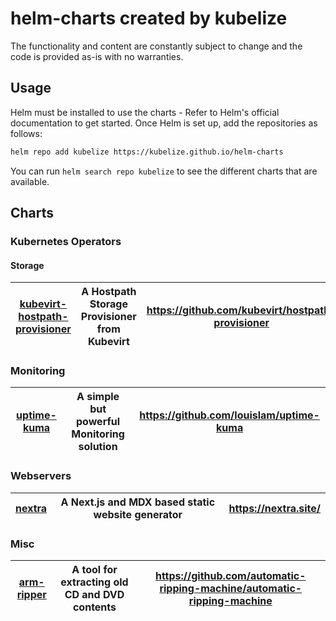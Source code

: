 # helm-charts created by kubelize

The functionality and content are constantly subject to change and the code is provided as-is with no warranties. 

## Usage

Helm must be installed to use the charts - Refer to Helm's official documentation to get started. Once Helm is set up, add the repositories as follows:
```bash
helm repo add kubelize https://kubelize.github.io/helm-charts
```
You can run `helm search repo kubelize` to see the different charts that are available.

## Charts

### Kubernetes Operators

#### Storage

| [kubevirt-hostpath-provisioner](/charts/kubevirt-hostpath-provisioner/README.md)| A Hostpath Storage Provisioner from Kubevirt | https://github.com/kubevirt/hostpath-provisioner |
| --------------------------------------------------------------------------------|----------------------------------------------|--------------------------------------------------|

### Monitoring

| [uptime-kuma](/charts/uptime-kuma/README.md) | A simple but powerful Monitoring solution | https://github.com/louislam/uptime-kuma |
| ---------------------------------------------|-------------------------------------------|-----------------------------------------|

### Webservers

| [nextra](/charts/nextra/README.md) | A Next.js and MDX based static website generator | https://nextra.site/ |
| -----------------------------------|--------------------------------------------------|----------------------|

### Misc

| [arm-ripper](/charts/arm-ripper/README.md) | A tool for extracting old CD and DVD contents | https://github.com/automatic-ripping-machine/automatic-ripping-machine |
| -------------------------------------------|-----------------------------------------------|------------------------------------------------------------------------|
